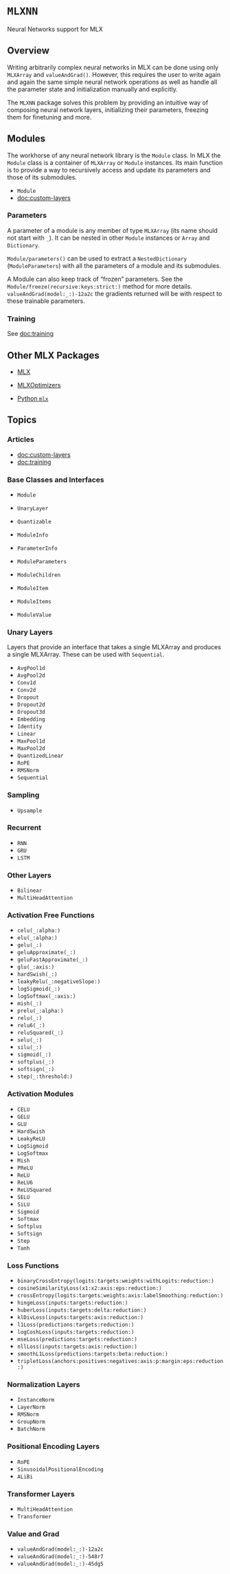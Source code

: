 # ``MLXNN``

Neural Networks support for MLX

## Overview

Writing arbitrarily complex neural networks in MLX can be done using only 
`MLXArray` and `valueAndGrad()`. However, this requires the user to write 
again and again the same simple neural network operations as well as handle 
all the parameter state and initialization manually and explicitly.

The `MLXNN` package solves this problem by providing an intuitive way 
of composing neural network layers, initializing their parameters, freezing
them for finetuning and more.

## Modules

The workhorse of any neural network library is the ``Module`` class. In MLX 
the ``Module`` class is a container of `MLXArray` or ``Module`` instances. Its 
main function is to provide a way to recursively access and update its
parameters and those of its submodules.

- ``Module``
- <doc:custom-layers>

### Parameters

A parameter of a module is any member of type `MLXArray` (its name should 
not start with `_`). It can be nested in other ``Module`` instances 
or `Array` and `Dictionary`.

``Module/parameters()`` can be used to extract a `NestedDictionary` 
(``ModuleParameters``) with all the parameters of a module and its submodules.

A Module can also keep track of “frozen” parameters. See the
``Module/freeze(recursive:keys:strict:)`` method for more details.
``valueAndGrad(model:_:)-12a2c`` the gradients returned will be with
respect to these trainable parameters.

### Training

See <doc:training>

## Other MLX Packages

- [MLX](mlx)
- [MLXOptimizers](mlxoptimizers)

- [Python `mlx`](https://ml-explore.github.io/mlx/build/html/index.html)

## Topics

### Articles

- <doc:custom-layers>
- <doc:training>

### Base Classes and Interfaces

- ``Module``
- ``UnaryLayer``
- ``Quantizable``

- ``ModuleInfo``
- ``ParameterInfo``

- ``ModuleParameters``
- ``ModuleChildren``
- ``ModuleItem``
- ``ModuleItems``
- ``ModuleValue``

### Unary Layers

Layers that provide an interface that takes a single MLXArray and produces a single MLXArray.
These can be used with ``Sequential``.

- ``AvgPool1d``
- ``AvgPool2d``
- ``Conv1d``
- ``Conv2d``
- ``Dropout``
- ``Dropout2d``
- ``Dropout3d``
- ``Embedding``
- ``Identity``
- ``Linear``
- ``MaxPool1d``
- ``MaxPool2d``
- ``QuantizedLinear``
- ``RoPE``
- ``RMSNorm``
- ``Sequential``

### Sampling

- ``Upsample``

### Recurrent

- ``RNN``
- ``GRU``
- ``LSTM``

### Other Layers

- ``Bilinear``
- ``MultiHeadAttention``

### Activation Free Functions

- ``celu(_:alpha:)``
- ``elu(_:alpha:)``
- ``gelu(_:)``
- ``geluApproximate(_:)``
- ``geluFastApproximate(_:)``
- ``glu(_:axis:)``
- ``hardSwish(_:)``
- ``leakyRelu(_:negativeSlope:)``
- ``logSigmoid(_:)``
- ``logSoftmax(_:axis:)``
- ``mish(_:)``
- ``prelu(_:alpha:)``
- ``relu(_:)``
- ``relu6(_:)``
- ``reluSquared(_:)``
- ``selu(_:)``
- ``silu(_:)``
- ``sigmoid(_:)``
- ``softplus(_:)``
- ``softsign(_:)``
- ``step(_:threshold:)``

### Activation Modules

- ``CELU``
- ``GELU``
- ``GLU``
- ``HardSwish``
- ``LeakyReLU``
- ``LogSigmoid``
- ``LogSoftmax``
- ``Mish``
- ``PReLU``
- ``ReLU``
- ``ReLU6``
- ``ReLUSquared``
- ``SELU``
- ``SiLU``
- ``Sigmoid``
- ``Softmax``
- ``Softplus``
- ``Softsign``
- ``Step``
- ``Tanh``

### Loss Functions

- ``binaryCrossEntropy(logits:targets:weights:withLogits:reduction:)``
- ``cosineSimilarityLoss(x1:x2:axis:eps:reduction:)``
- ``crossEntropy(logits:targets:weights:axis:labelSmoothing:reduction:)``
- ``hingeLoss(inputs:targets:reduction:)``
- ``huberLoss(inputs:targets:delta:reduction:)``
- ``klDivLoss(inputs:targets:axis:reduction:)``
- ``l1Loss(predictions:targets:reduction:)``
- ``logCoshLoss(inputs:targets:reduction:)``
- ``mseLoss(predictions:targets:reduction:)``
- ``nllLoss(inputs:targets:axis:reduction:)``
- ``smoothL1Loss(predictions:targets:beta:reduction:)``
- ``tripletLoss(anchors:positives:negatives:axis:p:margin:eps:reduction:)``

### Normalization Layers

- ``InstanceNorm``
- ``LayerNorm``
- ``RMSNorm``
- ``GroupNorm``
- ``BatchNorm``

### Positional Encoding Layers

- ``RoPE``
- ``SinusoidalPositionalEncoding``
- ``ALiBi``

### Transformer Layers

- ``MultiHeadAttention``
- ``Transformer``

### Value and Grad

- ``valueAndGrad(model:_:)-12a2c``
- ``valueAndGrad(model:_:)-548r7``
- ``valueAndGrad(model:_:)-45dg5``
